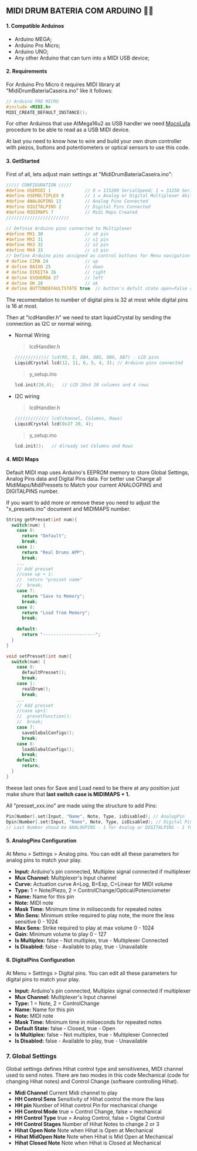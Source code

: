 ## MIDI DRUM BATERIA COM ARDUINO 👨‍💻

#### 1. Compatible Arduinos
- Arduino MEGA;
- Arduino Pro Micro;
- Arduino UNO;
- Any other Arduino that can turn into a MIDI USB device;

#### 2. Requirements
For Arduino Pro Micro it requires MIDI library at "MidiDrumBateriaCaseira.ino" like it follows:
``` cpp
// Arduino PRO MICRO
#include <MIDI.h>
MIDI_CREATE_DEFAULT_INSTANCE();
```

<p>For other Arduinos that use AtMega16u2 as USB handler we need <a href="https://github.com/kuwatay/mocolufa">MocoLufa</a> procedure to be able to read as a USB MIDI device.</p>

At last you need to know how to wire and build your own drum controller with piezos, buttons and potentiometers or optical sensors to use this code.

#### 3. GetStarted

First of all, lets adjust main settings at "MidiDrumBateriaCaseira.ino":

```cpp
///// CONFIGURATION /////
#define USEMIDI 1             // 0 = 115200 SerialSpeed; 1 = 31250 SerialSpeed MIDI
#define USEMULTIPLEX 0        // 1 = Analog or Digital Multiplexer 4bits; 0 = None
#define ANALOGPINS 13         // Analog Pins Connected
#define DIGITALPINS 2         // Digital Pins Connected
#define MIDIMAPS 7            // Midi Maps Created
////////////////////////

// Definie Arduino pins connected to Multiplexer
#define MX1 30                // s0 pin
#define MX2 31                // s1 pin
#define MX3 32                // s2 pin
#define MX4 33                // s3 pin
// Define Arduino pins assigned as control buttons for Menu navigation
# define CIMA 24              // up
# define BAIXO 25             // down
# define DIREITA 26           // right
# define ESQUERDA 27          // left
# define OK 28                // ok
# define BUTTONDEFAULTSTATE true  // button's defult state open=false closed=true
```

The recomendation to number of digital pins is 32 at most while digital pins is 16 at most.

Then at "lcdHandler.h" we need to start liquidCrystal by sending the connection as I2C or normal wiring.
- Normal Wiring
    > lcdHandler.h
    ```cpp
    ///////////// lcd(RS, E, DB4, DB5, DB6, DB7) - LCD pins
    LiquidCrystal lcd(12, 11, 6, 5, 4, 3); // Arduino pins connected
    ```

    >y_setup.ino
    ```cpp
    lcd.init(20,4);   // LCD 20x4 20 columns and 4 rows
    ```
- I2C wiring
    > lcdHandler.h
    ```cpp
    ///////////// lcd(channel, Columns, Rows)
    LiquidCrystal lcd(0x27 20, 4);
    ```

    >y_setup.ino
    ```cpp
    lcd.init();   // Already set Columns and Rows
    ```

#### 4. MIDI Maps
Default MIDI map uses Arduino's EEPROM memory to store Global Settings, Analog Pins data and Digital Pins data. For better use Change all MidiMaps/MidiPressets to Match your current ANALOGPINS and DIGITALPINS number.

If you want to add more or remove these you need to adjust the "x_pressets.ino" document and MIDIMAPS number.
```cpp
String getPresset(int num){
  switch(num) {
    case 0:
      return "Default";
      break;
    case 1:
      return "Real Drums APP";
      break;
    ...
    // Add presset
    //case up + 1:
    //  return "presset name"
    //  break;
    case 7:
      return "Save to Memory";
      break;
    case 8:
      return "Load from Memory";
      break;
    
    default:
      return "--------------------";
  }
}

void setPresset(int num){
  switch(num) {
    case 0:
      defaultPresset();
      break;
    case 1:
      realDrum();
      break;
    ...
    // Add presset
    //case up+1:
    //  presetFunction();
    //  break;
    case 7:
      saveGlobalConfigs();
      break;
    case 8:
      loadGlobalConfigs();
      break;
    default:
      return;
  }
}
```
theese last ones for Save and Load need to be there at any position just make shure that **last switch case is MIDIMAPS + 1.**

All "presset_xxx.ino" are made using the structure to add Pins:
```cpp
Pin[Number].set(Input, "Name", Note, Type, isDisabled); // AnalogPin
Dpin[Number].set(Input, "Name", Note, Type, isDisabled); // Digital Pin
// Last Number shoud be ANALOGPINS - 1 for Analog or DIGITALPINS - 1 for Digital
```

#### 5. AnalogPins Configuration
At Menu > Settings > Analog pins. You can edit all these parameters for analog pins to match your play.
- **Input:** Arduino's pin connected, Multiplex signal connected if multiplexer
- **Mux Channel:** Multiplexer's Input channel
- **Curve:** Actuation curve A=Log, B=Exp, C=Linear for MIDI volume
- **Type:** 1 = Note/Piezo, 2 = ControlChange/Optical/Potenciometer
- **Name:** Name for this pin
- **Note:** MIDI note
- **Mask Time:** Minimum time in miliseconds for repeated notes
- **Min Sens:** Minimum strike required to play note, the more the less sensitive 0 - 1024
- **Max Sens:** Strike required to play at max volume 0 - 1024
- **Gain:** Minimum volume to play 0 - 127
- **Is Multiplex:** false - Not multiplex, true - Multiplexer Connected
- **Is Disabled:** false - Available to play, true - Unavailable

#### 6. DigitalPins Configuration
At Menu > Settings > Digital pins. You can edit all these parameters for digital pins to match your play.
- **Input:** Arduino's pin connected, Multiplex signal connected if multiplexer
- **Mux Channel:** Multiplexer's Input channel
- **Type:** 1 = Note, 2 = ControlChange
- **Name:** Name for this pin
- **Note:** MIDI note
- **Mask Time:** Minimum time in miliseconds for repeated notes
- **Default State:** false - Closed, true - Open
- **Is Multiplex:** false - Not multiplex, true - Multiplexer Connected
- **Is Disabled:** false - Available to play, true - Unavailable

### 7. Global Settings
Global settings defines Hihat control type and sensitivenes, MIDI channel used to send notes. There are two modes in this code Mechanical (code for changing Hihat notes) and Control Change (software controlling Hihat).

- **Midi Channel** Current Midi channel to play
- **HH Control Sens** Sensitivity of Hihat control the more the lass
- **HH pin** Number of Hihat control Pin for mechanical change
- **HH Control Mode** true = Control Change, false = mechanical
- **HH Control Type** true = Analog Control, false = Digital Control
- **HH Control Stages** Number of Hihat Notes to change 2 or 3
- **Hihat Open Note** Note when Hihat is Open at Mechanical
- **Hihat MidOpen Note** Note when Hihat is Mid Open at Mechanical
- **Hihat Closed Note** Note when Hihat is Closed at Mechanical
